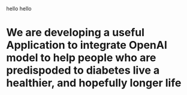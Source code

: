 hello
hello
# We are developing a useful Application to integrate OpenAI model to help people who are predispoded to diabetes live a healthier, and hopefully longer life
